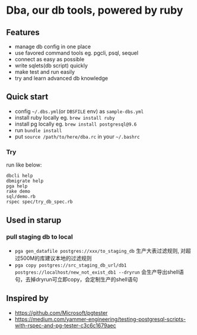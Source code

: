 # Dba, our db tools, powered by ruby

## Features

* manage db config in one place 
* use favored command tools eg. pgcli, psql, sequel
* connect as easy as possible 
* write sqlets(db script) quickly
* make test and run easily
* try and learn advanced db knowledge

## Quick start

* config `~/.dbs.yml`(or `DBSFILE` env) as `sample-dbs.yml`
* install ruby locally eg. `brew install ruby` 
* install pg locally eg. `brew install postgresql@9.6`
* run `bundle install`
* put `source /path/to/here/dba.rc` in your `~/.bashrc`

### Try

run like below:

```
dbcli help
dbmigrate help
pga help
rake demo
sql/demo.rb
rspec spec/try_db_spec.rb 
```

## Used in starup

### pull staging db to local

* `pga gen_datafile postgres://xxx/to_staging_db` 
  生产大表过滤规则, 对超过500M的库建议本地的过滤规则
* `pga copy postgres://src_staging_db_url/db1 postgres://localhost/new_not_exist_db1 --dryrun` 
  会生产导出shell语句，去掉dryrun可立即copy，会定制生产的shell语句

## Inspired by

* https://github.com/Microsoft/pgtester
* https://medium.com/yammer-engineering/testing-postgresql-scripts-with-rspec-and-pg-tester-c3c6c1679aec
